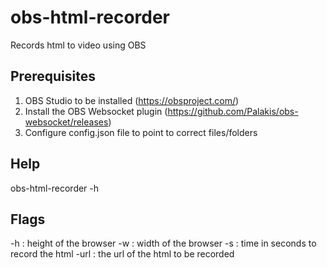# obs-html-recorder
Records html to video using OBS

## Prerequisites
1. OBS Studio to be installed (https://obsproject.com/)
2. Install the OBS Websocket plugin (https://github.com/Palakis/obs-websocket/releases) 
3. Configure config.json file to point to correct files/folders

## Help
obs-html-recorder -h

## Flags
-h : height of the browser
-w : width of the browser
-s : time in seconds to record the html
-url : the url of the html to be recorded